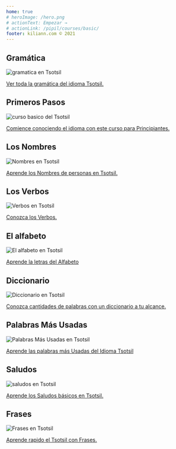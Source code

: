```yaml
---
home: true
# heroImage: /hero.png
# actionText: Empezar →
# actionLink: /pipil/courses/basic/
footer: kiliann.com © 2021 
---
```


<div class="features">
  <div class="feature">
    <h2>Gramática </h2>
    <img src="/home/grammar.jpg" alt="gramatica en Tsotsil">
    <p><a href="/mx/tsotsil/grammar/guide/">Ver toda la gramática del idioma Tsotsil.</a></p>
  </div>
  <div class="feature">
    <h2>Primeros Pasos</h2>
    <img src="/home/courses.jpg" alt="curso basico del Tsotsil">
    <p><a href="/mx/tsotsil/courses/basic/">Comience conociendo el idioma con este curso para Principiantes.</a></p>
  </div>
  <div class="feature">
    <h2>Los Nombres</h2>
    <img src="/home/people.jpg" alt="Nombres en Tsotsil">
    <p><a href="/mx/tsotsil/vocabulary/people/">Aprende los Nombres de personas en Tsotsil.</a></p>
  </div>
   <div class="feature">
    <h2>Los Verbos </h2>
    <img src="/home/verbs.png" alt="Verbos en Tsotsil">
    <p><a href="/mx/tsotsil/grammar/verbs/">Conozca los Verbos.</a></p>
  </div>
  <div class="feature">
    <h2>El alfabeto</h2>
    <img src="/home/alphabet.jpg" alt="El alfabeto en Tsotsil">
    <p><a href="/mx/tsotsil/grammar/alphabet/">Aprende la letras del Alfabeto</a></p>
  </div>
     <div class="feature">
    <h2>Diccionario</h2>
    <img src="/home/dictionary.jpg" alt="Diccionario en Tsotsil">
    <p><a href="/mx/tsotsil/dictionary/">Conozca cantidades de palabras con un diccionario a tu alcance.</a></p>
  </div>
  <div class="feature">
    <h2>Palabras Más Usadas</h2>
    <img src="/home/more_used.jpg" alt="Palabras Más Usadas en Tsotsil">
    <p><a href="/mx/tsotsil/vocabulary/more_used/">Aprende las palabras más Usadas del Idioma Tsotsil</a></p>
  </div>
    <div class="feature">
    <h2>Saludos</h2>
    <img src="/home/greetings.jpg" alt="saludos en Tsotsil">
    <p><a href="/mx/tsotsil/vocabulary/greetings/">Aprende los Saludos básicos en Tsotsil.</a></p>
  </div>
   <div class="feature">
    <h2>Frases</h2>
    <img src="/home/phrases.jpg" alt="Frases en Tsotsil">
    <p><a href="/mx/tsotsil/vocabulary/phrases/">Aprende rapido el Tsotsil con Frases.</a></p>
  </div>
</div>

<!-- <counter/> -->